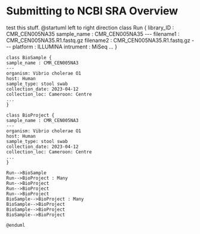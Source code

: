 # Submitting to NCBI SRA Overview

test this stuff.
<code-block lang="plantuml">
    @startuml
    left to right direction
    class Run {
    library_ID : CMR_CEN005NA35
    sample_name : CMR_CEN005NA35
    ---
    filename1 : CMR_CEN005NA35.R1.fastq.gz
    filename2 : CMR_CEN005NA35.R1.fastq.gz
    ---
    platform : ILLUMINA
    intrument : MiSeq
    ...
    }
    
    class BioSample {
    sample_name : CMR_CEN005NA3
    ---
    organism: Vibrio cholerae O1
    host: Human
    sample_type: stool swab
    collection_date: 2023-04-12
    collection_loc: Cameroon: Centre
    ...
    }
    
    class BioProject {
    sample_name : CMR_CEN005NA3
    ---
    organism: Vibrio cholerae O1
    host: Human
    sample_type: stool swab
    collection_date: 2023-04-12
    collection_loc: Cameroon: Centre
    ...
    }
    
    Run-->BioSample
    Run-->BioProject : Many
    Run-->BioProject
    Run-->BioProject
    Run-->BioProject
    BioSample-->BioProject : Many
    BioSample-->BioProject
    BioSample-->BioProject
    BioSample-->BioProject
    
    @enduml
</code-block>